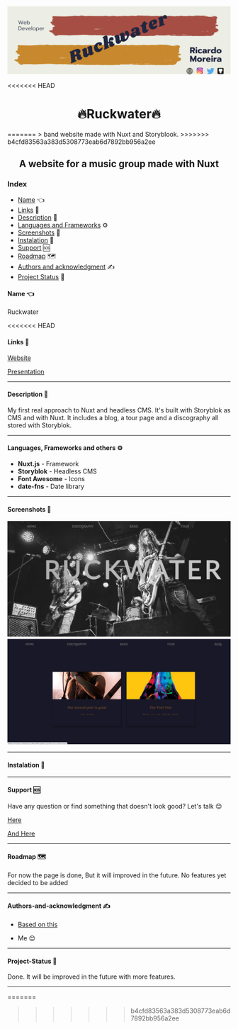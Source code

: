 [![Social banner for mugas](./assets/ruckwater_banner.png)](http://ricardomoreira.io/)

<<<<<<< HEAD
<h1 align="center"> 🔥Ruckwater🔥</h1>
=======
> band website made with Nuxt and Storyblook. 
>>>>>>> b4cfd83563a383d5308773eab6d7892bb956a2ee

<h2 align="center"> A website for a music group made with Nuxt </h2>

### Index

* [Name](####Name) 👈
* [Links](####Links) 🔗
* [Description](####Description) 📖
* [Languages and Frameworks](####Languages-and-Frameworks) ⚙️
* [Screenshots](####Screenshots) 📱
* [Instalation](####Instalation) 🧩
* [Support](####Support) 🆘
* [Roadmap](####Roadmap) 🗺️
* [Authors and acknowledgment](####Authors-and-acknowledgment) ✍️
* [Project Status](####Project-Status) 📜

#### Name 👈

Ruckwater

<<<<<<< HEAD
#### Links 🔗

[Website](https://cranky-lichterman-91ec08.netlify.app/)

[Presentation](https://www.ricardomoreira.io/projects/2020-06-02-nuxt-website/)
___

#### Description 📖

My first real approach to Nuxt and headless CMS.
It's built with Storyblok as CMS and with Nuxt. It includes a blog, a tour page and a discography all stored with Storyblok.

___

#### Languages, Frameworks and others ⚙️

* **Nuxt.js** - Framework
* **Storyblok** - Headless CMS
* **Font Awesome** - Icons
* **date-fns** - Date library

____

#### Screenshots 📱

![Social banner for mugas](./assets/screenshot.png)
![Social banner for mugas](./assets/screenshot1.png)

____

#### Instalation 🧩

___

#### Support 🆘

Have any question or find something that doesn't look good? Let's talk 😊

[Here](https://github.com/mugas)

[And Here](https://www.ricardomoreira.io/about)

____

#### Roadmap 🗺️

For now the page is done, But it will improved in the future. No features yet decided to be added

____

#### Authors-and-acknowledgment ✍️

* [Based on this](https://www.youtube.com/watch?v=Dc_5BpIB4X4)

* Me 😊

____

#### Project-Status 📜

Done. It will be improved in the future with more features.

____
=======

>>>>>>> b4cfd83563a383d5308773eab6d7892bb956a2ee
